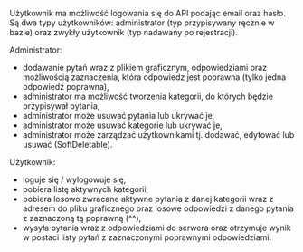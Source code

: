 Użytkownik ma możliwość logowania się do API podając email oraz hasło. Są dwa typy użytkowników: administrator (typ przypisywany ręcznie w bazie) oraz zwykły użytkownik (typ nadawany po rejestracji).

Administrator:

- dodawanie pytań wraz z plikiem graficznym, odpowiedziami oraz możliwością zaznaczenia, która odpowiedz jest poprawna (tylko jedna odpowiedź poprawna),
- administrator ma możliwość tworzenia kategorii, do których będzie przypisywał pytania,
- administrator może usuwać pytania lub ukrywać je,
- administrator może usuwać kategorie lub ukrywać je,
- administrator może zarządzać użytkownikami tj. dodawać, edytować lub usuwać (SoftDeletable).

Użytkownik:

- loguje się / wylogowuje się,
- pobiera listę aktywnych kategorii,
- pobiera losowo zwracane aktywne pytania z danej kategorii wraz z adresem do pliku graficznego oraz losowe odpowiedzi z danego pytania z zaznaczoną tą poprawną (^^),
- wysyła pytania wraz z odpowiedziami do serwera oraz otrzymuje wynik w postaci listy pytań z zaznaczonymi poprawnymi odpowiedziami.
